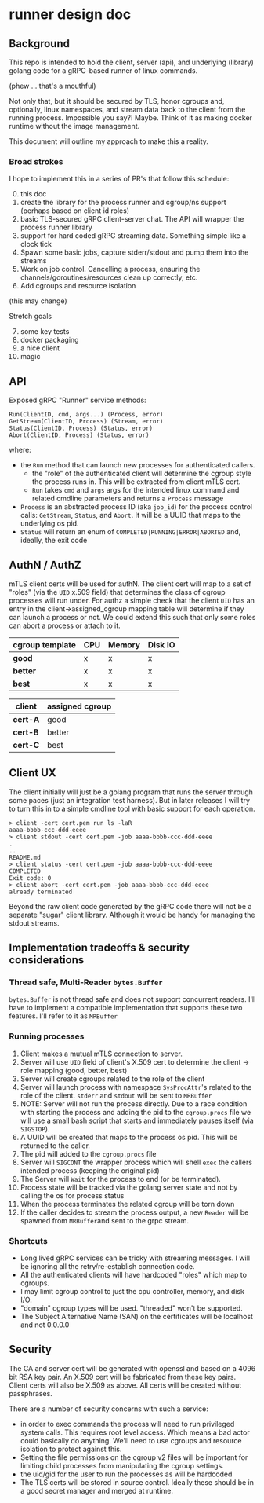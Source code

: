 # runner design doc

## Background
This repo is intended to hold the client, server (api), and underlying (library) golang code for a gRPC-based runner of linux commands. 

(phew ... that's a mouthful)

Not only that, but it should be secured by TLS, honor cgroups and, optionally, linux namespaces, and stream data back to the client from the running process. 
Impossible you say?! Maybe. Think of it as making docker runtime without the image management.

This document will outline my approach to make this a reality. 

### Broad strokes

I hope to implement this in a series of PR's that follow this schedule:

0. this doc
1. create the library for the process runner and cgroup/ns support (perhaps based on client id roles)
2. basic TLS-secured gRPC client-server chat. The API will wrapper the process runner library
3. support for hard coded gRPC streaming data. Something simple like a clock tick
4. Spawn some basic jobs, capture stderr/stdout and pump them into the streams
5. Work on job control. Cancelling a process, ensuring the channels/goroutines/resources clean up correctly, etc. 
6. Add cgroups and resource isolation 

(this may change)

Stretch goals

7. some key tests
8. docker packaging
9. a nice client
10. magic

## API

Exposed gRPC "Runner" service methods:

```
Run(ClientID, cmd, args...) (Process, error)
GetStream(ClientID, Process) (Stream, error)
Status(ClientID, Process) (Status, error)
Abort(ClientID, Process) (Status, error)
```

where: 
 * the `Run` method that can launch new processes for authenticated callers.
   * the "role" of the authenticated client will determine the cgroup style the process runs in. This will be extracted from client mTLS cert.
   * `Run` takes `cmd` and `args` args for the intended linux command and related cmdline parameters and returns a `Process` message
 * `Process` is an abstracted process ID (aka `job_id`) for the process control calls: `GetStream`, `Status`, and `Abort`. It will be a UUID that maps to the underlying os pid. 
 * `Status` will return an enum of `COMPLETED|RUNNING|ERROR|ABORTED` and, ideally, the exit code

## AuthN / AuthZ

mTLS client certs will be used for authN. The client cert will map to a set of "roles" (via the `UID` x.509 field) that determines the class of cgroup processes will run under. For authz a simple check that the client `UID` has an entry in the client->assigned_cgroup mapping table will determine if they can launch a process or not. We could extend this such that only some roles can abort a process or attach to it. 

| cgroup template | CPU | Memory | Disk IO | 
| ------------| --- | ------ | ------ |
| **good**    | x   | x      | x      |
| **better**  | x   | x      | x      |
| **best**    | x   | x      | x      |

| client | assigned cgroup | 
| -------- | --------------- |
| **cert-A** | good            |
| **cert-B** | better        |
| **cert-C** | best            |


## Client UX

The client initially will just be a golang program that runs the server through some paces (just an integration test harness). But in later releases I will try to turn this in to a simple cmdline tool with basic support for each operation. 

```
> client -cert cert.pem run ls -laR
aaaa-bbbb-ccc-ddd-eeee
> client stdout -cert cert.pem -job aaaa-bbbb-ccc-ddd-eeee
.
..
README.md
> client status -cert cert.pem -job aaaa-bbbb-ccc-ddd-eeee
COMPLETED
Exit code: 0
> client abort -cert cert.pem -job aaaa-bbbb-ccc-ddd-eeee
already terminated
```

Beyond the raw client code generated by the gRPC code there will not be a separate "sugar" client library. Although it would be handy for managing the stdout streams. 

## Implementation tradeoffs & security considerations

### Thread safe, Multi-Reader `bytes.Buffer`

`bytes.Buffer` is not thread safe and does not support concurrent readers. I'll have to implement a compatible implementation that supports these two features. 
I'll refer to it as `MRBuffer` 

### Running processes

1. Client makes a mutual mTLS connection to server. 
1. Server will use `UID` field of client's X.509 cert to determine the client -> role mapping (good, better, best)
1. Server will create cgroups related to the role of the client
1. Server will launch process with namespace `SysProcAttr`'s related to the role of the client. `stderr` and `stdout` will be sent to `MRBuffer`
1. NOTE: Server will not run the process directly. Due to a race condition with starting the process and adding the pid to the `cgroup.procs` file we will use a small bash script that starts and immediately pauses itself (via `SIGSTOP`). 
1. A UUID will be created that maps to the process os pid. This will be returned to the caller. 
1. The pid will added to the `cgroup.procs` file
1. Server will `SIGCONT` the wrapper process which will shell `exec` the callers intended process (keeping the original pid)
1. The Server will `Wait` for the process to end (or be terminated). 
1. Process state will be tracked via the golang server state and not by calling the os for process status
1. When the process terminates the related cgroup will be torn down
1. If the caller decides to stream the process output, a new `Reader` will be spawned from `MRBuffer`and sent to the grpc stream.

### Shortcuts

* Long lived gRPC services can be tricky with streaming messages. I will be ignoring all the retry/re-establish connection code. 
* All the authenticated clients will have hardcoded "roles" which map to cgroups. 
* I may limit cgroup control to just the cpu controller, memory, and disk I/O. 
* "domain" cgroup types will be used. "threaded" won't be supported. 
* The Subject Alternative Name (SAN) on the certificates will be localhost and not 0.0.0.0

## Security
The CA and server cert will be generated with openssl and based on a 4096 bit RSA key pair. 
An X.509 cert will be fabricated from these key pairs.
Client certs will also be X.509 as above. 
All certs will be created without passphrases. 

There are a number of security concerns with such a service:
* in order to exec commands the process will need to run privileged system calls. This requires root level access. Which means a bad actor could basically do anything. We'll need to use cgroups and resource isolation to protect against this. 
* Setting the file permissions on the cgroup v2 files will be important for limiting child processes from manipulating the cgroup settings. 
* the uid/gid for the user to run the processes as will be hardcoded
* The TLS certs will be stored in source control. Ideally these should be in a good secret manager and merged at runtime. 

